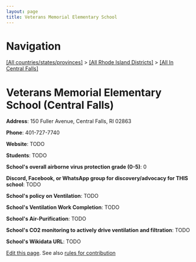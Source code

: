 ```yaml
---
layout: page
title: Veterans Memorial Elementary School
---
```

# Navigation

[[All countries/states/provinces]](../../..) > [[All Rhode Island Districts]](../..) > [[All In Central Falls]](..)

# Veterans Memorial Elementary School (Central Falls)

**Address**: 150 Fuller Avenue, Central Falls, RI 02863

**Phone**: 401-727-7740

**Website**: TODO

**Students**: TODO

**School's overall airborne virus protection grade (0-5)**: 0

**Discord, Facebook, or WhatsApp group for discovery/advocacy for THIS school**: TODO

**School's policy on Ventilation**: TODO

**School's Ventilation Work Completion**: TODO

**School's Air-Purification**: TODO

**School's CO2 monitoring to actively drive ventilation and filtration**: TODO

**School's Wikidata URL**: TODO


[Edit this page](https://github.com/ventilate-schools/RI/edit/main/./Central_Falls/Veterans_Memorial_Elementary_School.md). See also [rules for contribution](../../../contribution-rules/)